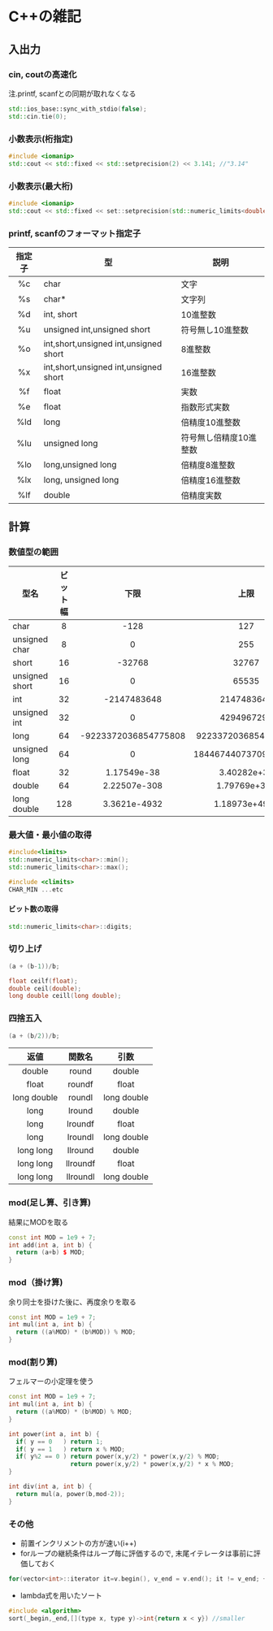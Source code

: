 # C++の雑記

## 入出力

### cin, coutの高速化

注.printf, scanfとの同期が取れなくなる
```cpp
std::ios_base::sync_with_stdio(false);
std::cin.tie(0);
```

### 小数表示(桁指定)
```cpp
#include <iomanip>
std::cout << std::fixed << std::setprecision(2) << 3.141; //"3.14"
```

### 小数表示(最大桁)
```cpp
#include <iomanip>
std::cout << std::fixed << set::setprecision(std::numeric_limits<double>::max_digits10) << 3.14159;
```

### printf, scanfのフォーマット指定子

| 指定子 | 型                                    | 説明                   |
|:------:|---------------------------------------|------------------------|
|   %c   | char                                  | 文字                   |
|   %s   | char*                                 | 文字列                 |
|   %d   | int, short                            | 10進整数               |
|   %u   | unsigned int,unsigned short           | 符号無し10進整数       |
|   %o   | int,short,unsigned int,unsigned short | 8進整数                |
|   %x   | int,short,unsigned int,unsigned short | 16進整数               |
|   %f   | float                                 | 実数                   |
|   %e   | float                                 | 指数形式実数           |
|   %ld  | long                                  | 倍精度10進整数         |
|   %lu  | unsigned long                         | 符号無し倍精度10進整数 |
|   %lo  | long,unsigned long                    | 倍精度8進整数          |
|   %lx  | long, unsigned long                   | 倍精度16進整数         |
|   %lf  | double                                | 倍精度実数             |

## 計算

### 数値型の範囲

| 型名           | ビット幅 |         下限         |         上限         | 入るオーダー |
|----------------|:--------:|:--------------------:|:--------------------:|:------------:|
| char           |     8    |                 -128 |                  127 | 10^1         |
| unsigned char  |     8    |                    0 |                  255 | 10^1         |
| short          |    16    |               -32768 |                32767 | 10^3         |
| unsigned short |    16    |                    0 |                65535 | 10^3         |
| int            |    32    |          -2147483648 |           2147483647 | 10^9         |
| unsigned int   |    32    |                    0 |           4294967295 | 10^9         |
| long           |    64    | -9223372036854775808 |  9223372036854775807 | 10^18        |
| unsigned long  |    64    |                    0 | 18446744073709551615 | 10^18        |
| float          |    32    |          1.17549e-38 |          3.40282e+38 | 10^38        |
| double         |    64    |         2.22507e-308 |         1.79769e+308 | 10^308       |
| long double    |    128   |         3.3621e-4932 |        1.18973e+4932 | 10^4932      |

### 最大値・最小値の取得

```cpp
#include<limits>
std::numeric_limits<char>::min();
std::numeric_limits<char>::max();

#include <climits>
CHAR_MIN ...etc
```

#### ビット数の取得

```cpp
std::numeric_limits<char>::digits;
```

### 切り上げ
```cpp
(a + (b-1))/b;

float ceilf(float);
double ceil(double);
long double ceill(long double);
```

### 四捨五入
```cpp
(a + (b/2))/b;
```

|     返値    |  関数名  |     引数    |
|:-----------:|:--------:|:-----------:|
|    double   |   round  |    double   |
|    float    |  roundf  |    float    |
| long double |  roundl  | long double |
|     long    |  lround  |    double   |
|     long    |  lroundf |    float    |
|     long    |  lroundl | long double |
|  long long  |  llround |    double   |
|  long long  | llroundf |    float    |
|  long long  | llroundl | long double |

### mod(足し算、引き算)
結果にMODを取る
```cpp
const int MOD = 1e9 + 7;
int add(int a, int b) {
  return (a+b) $ MOD;
}
```

### mod（掛け算)
余り同士を掛けた後に、再度余りを取る
```cpp
const int MOD = 1e9 + 7;
int mul(int a, int b) {
  return ((a%MOD) * (b%MOD)) % MOD;
}
```

### mod(割り算)
フェルマーの小定理を使う
```cpp
const int MOD = 1e9 + 7;
int mul(int a, int b) {
  return ((a%MOD) * (b%MOD) % MOD;
}

int power(int a, int b) {
  if( y == 0   ) return 1;
  if( y == 1   ) return x % MOD;
  if( y%2 == 0 ) return power(x,y/2) * power(x,y/2) % MOD;
                 return power(x,y/2) * power(x,y/2) * x % MOD;
}

int div(int a, int b) {
  return mul(a, power(b,mod-2));
}
```

### その他

- 前置インクリメントの方が速い(i++)
- forループの継続条件はループ毎に評価するので, 末尾イテレータは事前に評価しておく
```cpp
for(vector<int>::iterator it=v.begin(), v_end = v.end(); it != v_end; ++it)
```
- lambda式を用いたソート
```cpp
#include <algorithm>
sort(_begin,_end,[](type x, type y)->int{return x < y}) //smaller
```
